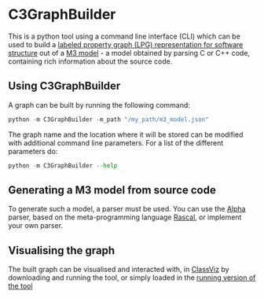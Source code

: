 # C3GraphBuilder

This is a python tool using a command line interface (CLI) which can be used to build a [labeled property graph (LPG) representation for software structure](https://github.com/rsatrioadi/phd/blob/main/representation.md) out of a [M3 model](https://www.rascal-mpl.org/docs/Packages/Clair/API/lang/cpp/M3/) - a model obtained by parsing C or C++ code, containing rich information about the source code.

## Using C3GraphBuilder
A graph can be built by running the following command:

```python
python -m C3GraphBuilder -m_path "/my_path/m3_model.json"
```

The graph name and the location where it will be stored can be modified with additional command line parameters. For a list of the different parameters do:

```python
python -m C3GraphBuilder --help
```

## Generating a M3 model from source code
To generate such a model, a parser must be used. You can use the [Alpha]() parser, based on the meta-programming language [Rascal](https://www.rascal-mpl.org/), or implement your own parser.

## Visualising the graph
The built graph can be visualised and interacted with, in [ClassViz](https://github.com/rsatrioadi/classviz) by downloading and running the tool, or simply loaded in the [running version of the tool](https://rsatrioadi.github.io/classviz/)